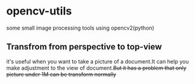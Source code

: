 # opencv-utils
some small image processing tools using opencv2(python)

## Transfrom from perspective to top-view
it's useful when you want to take a picture of a document.It can help you make adjustment to the view of document.<del>But it has a problem that only picture under 1M can be transform normally</del>


